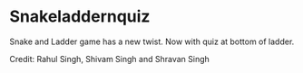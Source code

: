 # Snakeladdernquiz
Snake and Ladder game has a new twist. Now with quiz at bottom of ladder.


Credit: Rahul Singh, Shivam Singh and Shravan Singh
